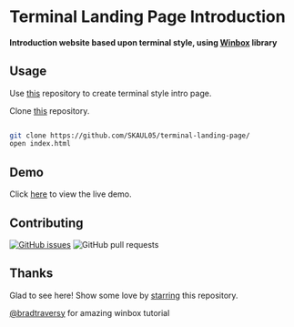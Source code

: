 # Terminal Landing Page Introduction

#### Introduction website based upon terminal style, using [Winbox](https://github.com/nextapps-de/winbox) library

## Usage

Use [this](https://github.com/SKAUL05/terminal-landing-page/) repository to create terminal style intro page. 

Clone [this](https://github.com/SKAUL05/terminal-landing-page/) repository.

```bash

git clone https://github.com/SKAUL05/terminal-landing-page/ 
open index.html

```

## Demo

Click [here](https://terminal-landing-page-skaul05.vercel.app/) to view the live demo.

## Contributing

[![GitHub issues](https://img.shields.io/github/issues/skaul05/terminal-landing-page?logo=github)](https://github.com/SKAUL05/terminal-landing-page/issues) ![GitHub pull requests](https://img.shields.io/github/issues-pr/SKAUL05/terminal-landing-page?color=blue&logo=github)


## Thanks

Glad to see here! Show some love by [starring](https://github.com/SKAUL05/terminal-landing-page/) this repository.

[@bradtraversy](https://www.youtube.com/watch?v=jQCk2yo10YY) for amazing winbox tutorial